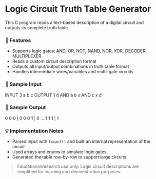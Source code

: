 # Logic Circuit Truth Table Generator

This C program reads a text-based description of a digital circuit and outputs its complete truth table.

### 🔧 Features
- Supports logic gates: AND, OR, NOT, NAND, NOR, XOR, DECODER, MULTIPLEXER
- Reads a custom circuit description format
- Outputs all input/output combinations in truth table format
- Handles intermediate wires/variables and multi-gate circuits

### 📄 Sample Input
INPUT 3 a b c 
OUTPUT 1 d 
AND a b x 
AND c x d


### 🧪 Sample Output
0 0 0 | 0 0 0 1 | 0 ... 1 1 1 | 1


### 💡 Implementation Notes
- Parsed input with `fscanf()` and built an internal representation of the circuit
- Used arrays and enums to simulate logic gates
- Generated the table row-by-row to support large circuits

> Educational/research use only. Logic circuit descriptions are simplified for learning and demonstration purposes.
